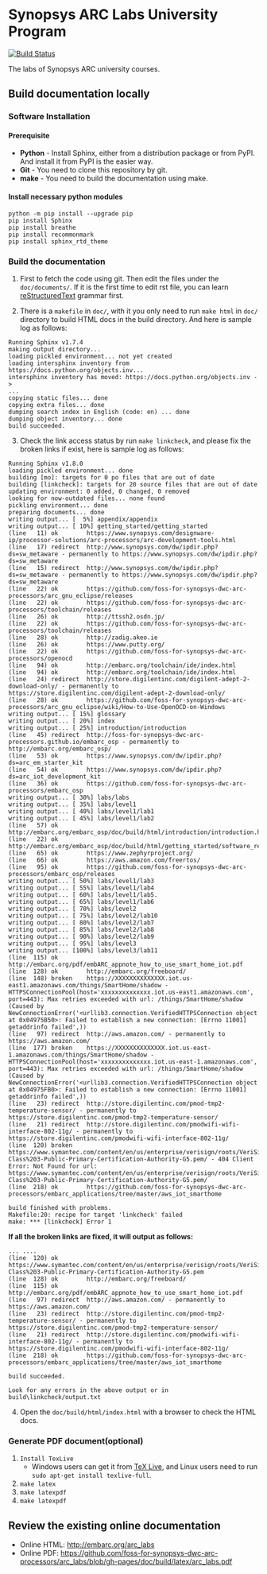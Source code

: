 # Synopsys ARC Labs University Program

[![Build Status](https://travis-ci.org/foss-for-synopsys-dwc-arc-processors/arc_labs.svg?branch=master)](https://travis-ci.org/foss-for-synopsys-dwc-arc-processors/arc_labs)

The labs of Synopsys ARC university courses.

## Build documentation locally

### Software Installation

#### Prerequisite

- **Python** - Install Sphinx, either from a distribution package or from PyPI. And install it from PyPI is the easier way. 
- **Git** - You need to clone this repository by git.
- **make** - You need to build the documentation using make.

#### Install necessary python modules
```
python -m pip install --upgrade pip
pip install Sphinx 
pip install breathe
pip install recommonmark 
pip install sphinx_rtd_theme
```

### Build the documentation
1. First to fetch the code using git. Then edit the files under the `doc/documents/`. If it is the first time to edit rst file, you can learn [reStructuredText](https://github.com/ralsina/rst-cheatsheet/blob/master/rst-cheatsheet.rst) grammar first.

2. There is a `makefile` in `doc/`, with it you only need to run `make html` in `doc/` directory to build HTML docs in the build directory. And here is sample log as follows:
```
Running Sphinx v1.7.4
making output directory...
loading pickled environment... not yet created
loading intersphinx inventory from https://docs.python.org/objects.inv...
intersphinx inventory has moved: https://docs.python.org/objects.inv -> 
...
copying static files... done
copying extra files... done
dumping search index in English (code: en) ... done
dumping object inventory... done
build succeeded.
```
3. Check the link access status by run `make linkcheck`, and please fix the broken links if exist, here is sample log as follows:
```
Running Sphinx v1.8.0
loading pickled environment... done
building [mo]: targets for 0 po files that are out of date
building [linkcheck]: targets for 20 source files that are out of date
updating environment: 0 added, 0 changed, 0 removed
looking for now-outdated files... none found
pickling environment... done
preparing documents... done
writing output... [  5%] appendix/appendix
writing output... [ 10%] getting_started/getting_started
(line   11) ok        https://www.synopsys.com/designware-ip/processor-solutions/arc-processors/arc-development-tools.html
(line   17) redirect  http://www.synopsys.com/dw/ipdir.php?ds=sw_metaware - permanently to https://www.synopsys.com/dw/ipdir.php?ds=sw_metaware
(line   15) redirect  http://www.synopsys.com/dw/ipdir.php?ds=sw_metaware - permanently to https://www.synopsys.com/dw/ipdir.php?ds=sw_metaware
(line   22) ok        https://github.com/foss-for-synopsys-dwc-arc-processors/arc_gnu_eclipse/releases
(line   22) ok        https://github.com/foss-for-synopsys-dwc-arc-processors/toolchain/releases
(line   26) ok        http://ttssh2.osdn.jp/
(line   22) ok        https://github.com/foss-for-synopsys-dwc-arc-processors/toolchain/releases
(line   28) ok        http://zadig.akeo.ie
(line   26) ok        https://www.putty.org/
(line   22) ok        https://github.com/foss-for-synopsys-dwc-arc-processors/openocd
(line   94) ok        http://embarc.org/toolchain/ide/index.html
(line   94) ok        http://embarc.org/toolchain/ide/index.html
(line   24) redirect  http://store.digilentinc.com/digilent-adept-2-download-only/ - permanently to https://store.digilentinc.com/digilent-adept-2-download-only/
(line   28) ok        https://github.com/foss-for-synopsys-dwc-arc-processors/arc_gnu_eclipse/wiki/How-to-Use-OpenOCD-on-Windows
writing output... [ 15%] glossary
writing output... [ 20%] index
writing output... [ 25%] introduction/introduction
(line   45) redirect  http://foss-for-synopsys-dwc-arc-processors.github.io/embarc_osp - permanently to http://embarc.org/embarc_osp/
(line   53) ok        https://www.synopsys.com/dw/ipdir.php?ds=arc_em_starter_kit
(line   54) ok        https://www.synopsys.com/dw/ipdir.php?ds=arc_iot_development_kit
(line   36) ok        https://github.com/foss-for-synopsys-dwc-arc-processors/embarc_osp
writing output... [ 30%] labs/labs
writing output... [ 35%] labs/level1
writing output... [ 40%] labs/level1/lab1
writing output... [ 45%] labs/level1/lab2
(line   57) ok        http://embarc.org/embarc_osp/doc/build/html/introduction/introduction.html
(line   22) ok        http://embarc.org/embarc_osp/doc/build/html/getting_started/software_requirement.html
(line   65) ok        https://www.zephyrproject.org/
(line   66) ok        https://aws.amazon.com/freertos/
(line   95) ok        https://github.com/foss-for-synopsys-dwc-arc-processors/embarc_osp/releases
writing output... [ 50%] labs/level1/lab3
writing output... [ 55%] labs/level1/lab4
writing output... [ 60%] labs/level1/lab5.
writing output... [ 65%] labs/level1/lab6
writing output... [ 70%] labs/level2
writing output... [ 75%] labs/level2/lab10
writing output... [ 80%] labs/level2/lab7
writing output... [ 85%] labs/level2/lab8
writing output... [ 90%] labs/level2/lab9
writing output... [ 95%] labs/level3
writing output... [100%] labs/level3/lab11
(line  115) ok        http://embarc.org/pdf/embARC_appnote_how_to_use_smart_home_iot.pdf
(line  128) ok        http://embarc.org/freeboard/
(line  148) broken    https://XXXXXXXXXXXXXX.iot.us-east1.amazonaws.com/things/SmartHome/shadow - HTTPSConnectionPool(host='xxxxxxxxxxxxxx.iot.us-east1.amazonaws.com', port=443): Max retries exceeded with url: /things/SmartHome/shadow (Caused by NewConnectionError('<urllib3.connection.VerifiedHTTPSConnection object at 0x04975B50>: Failed to establish a new connection: [Errno 11001] getaddrinfo failed',))
(line   97) redirect  http://aws.amazon.com/ - permanently to https://aws.amazon.com/
(line  177) broken    https://XXXXXXXXXXXXXX.iot.us-east-1.amazonaws.com/things/SmartHome/shadow - HTTPSConnectionPool(host='xxxxxxxxxxxxxx.iot.us-east-1.amazonaws.com', port=443): Max retries exceeded with url: /things/SmartHome/shadow (Caused by NewConnectionError('<urllib3.connection.VerifiedHTTPSConnection object at 0x04975FB0>: Failed to establish a new connection: [Errno 11001] getaddrinfo failed',))
(line   23) redirect  http://store.digilentinc.com/pmod-tmp2-temperature-sensor/ - permanently to https://store.digilentinc.com/pmod-tmp2-temperature-sensor/
(line   21) redirect  http://store.digilentinc.com/pmodwifi-wifi-interface-802-11g/ - permanently to https://store.digilentinc.com/pmodwifi-wifi-interface-802-11g/
(line  120) broken    https://www.symantec.com/content/en/us/enterprise/verisign/roots/VeriSign-Class%203-Public-Primary-Certification-Authority-G5.pem/ - 404 Client Error: Not Found for url: https://www.symantec.com/content/en/us/enterprise/verisign/roots/VeriSign-Class%203-Public-Primary-Certification-Authority-G5.pem/
(line  218) ok        https://github.com/foss-for-synopsys-dwc-arc-processors/embarc_applications/tree/master/aws_iot_smarthome

build finished with problems.
Makefile:20: recipe for target 'linkcheck' failed
make: *** [linkcheck] Error 1
```
**If all the broken links are fixed, it will output as follows:**
```
... ....
(line  120) ok        https://www.symantec.com/content/en/us/enterprise/verisign/roots/VeriSign-Class%203-Public-Primary-Certification-Authority-G5.pem
(line  128) ok        http://embarc.org/freeboard/
(line  115) ok        http://embarc.org/pdf/embARC_appnote_how_to_use_smart_home_iot.pdf
(line   97) redirect  http://aws.amazon.com/ - permanently to https://aws.amazon.com/
(line   23) redirect  http://store.digilentinc.com/pmod-tmp2-temperature-sensor/ - permanently to https://store.digilentinc.com/pmod-tmp2-temperature-sensor/
(line   21) redirect  http://store.digilentinc.com/pmodwifi-wifi-interface-802-11g/ - permanently to https://store.digilentinc.com/pmodwifi-wifi-interface-802-11g/
(line  218) ok        https://github.com/foss-for-synopsys-dwc-arc-processors/embarc_applications/tree/master/aws_iot_smarthome

build succeeded.

Look for any errors in the above output or in build\linkcheck/output.txt
```

4. Open the `doc/build/html/index.html` with a browser to check the HTML docs.

### Generate PDF document(optional)

1. `Install TexLive`
    - Windows users can get it from [TeX Live](http://www.tug.org/texlive/), and Linux users need to run `sudo apt-get install texlive-full`.
2. `make latex`
3. `make latexpdf` 
4. `make latexpdf`

## Review the existing online documentation
* Online HTML: http://embarc.org/arc_labs
* Online PDF: https://github.com/foss-for-synopsys-dwc-arc-processors/arc_labs/blob/gh-pages/doc/build/latex/arc_labs.pdf

